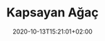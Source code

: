 ---
title: "Kapsayan Ağaç"
description: "Kapsanan Ağaç ve Minimum Genişleyen Ağaç"
lead: ""
date: 2020-10-13T15:21:01+02:00
lastmod: 2020-10-13T15:21:01+02:00
draft: false
images: []
menu:
  docs:
    parent: "graph-based-dsa"
weight: 11
toc: true
---
